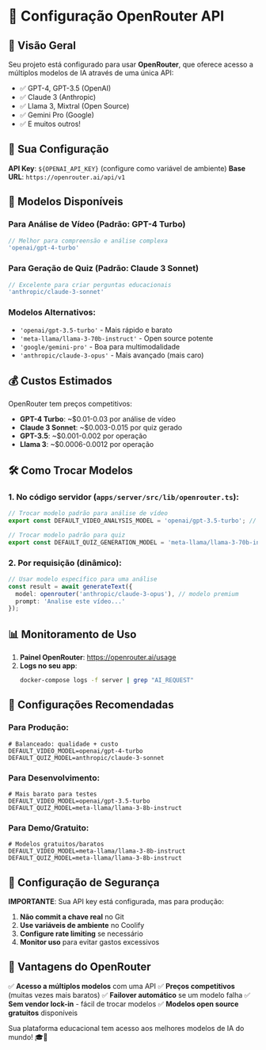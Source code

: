 # 🤖 Configuração OpenRouter API

## 🎯 Visão Geral

Seu projeto está configurado para usar **OpenRouter**, que oferece acesso a múltiplos modelos de IA através de uma única API:

- ✅ GPT-4, GPT-3.5 (OpenAI)
- ✅ Claude 3 (Anthropic) 
- ✅ Llama 3, Mixtral (Open Source)
- ✅ Gemini Pro (Google)
- ✅ E muitos outros!

## 🔑 Sua Configuração

**API Key**: `${OPENAI_API_KEY}` (configure como variável de ambiente)
**Base URL**: `https://openrouter.ai/api/v1`

## 🎨 Modelos Disponíveis

### **Para Análise de Vídeo** (Padrão: GPT-4 Turbo)
```typescript
// Melhor para compreensão e análise complexa
'openai/gpt-4-turbo'
```

### **Para Geração de Quiz** (Padrão: Claude 3 Sonnet)
```typescript
// Excelente para criar perguntas educacionais
'anthropic/claude-3-sonnet'
```

### **Modelos Alternativos**:
- `'openai/gpt-3.5-turbo'` - Mais rápido e barato
- `'meta-llama/llama-3-70b-instruct'` - Open source potente
- `'google/gemini-pro'` - Boa para multimodalidade
- `'anthropic/claude-3-opus'` - Mais avançado (mais caro)

## 💰 Custos Estimados

OpenRouter tem preços competitivos:
- **GPT-4 Turbo**: ~$0.01-0.03 por análise de vídeo
- **Claude 3 Sonnet**: ~$0.003-0.015 por quiz gerado
- **GPT-3.5**: ~$0.001-0.002 por operação
- **Llama 3**: ~$0.0006-0.0012 por operação

## 🛠️ Como Trocar Modelos

### 1. No código servidor (`apps/server/src/lib/openrouter.ts`):
```typescript
// Trocar modelo padrão para análise de vídeo
export const DEFAULT_VIDEO_ANALYSIS_MODEL = 'openai/gpt-3.5-turbo'; // mais barato

// Trocar modelo padrão para quiz
export const DEFAULT_QUIZ_GENERATION_MODEL = 'meta-llama/llama-3-70b-instruct'; // gratuito
```

### 2. Por requisição (dinâmico):
```typescript
// Usar modelo específico para uma análise
const result = await generateText({
  model: openrouter('anthropic/claude-3-opus'), // modelo premium
  prompt: 'Analise este vídeo...'
});
```

## 📊 Monitoramento de Uso

1. **Painel OpenRouter**: https://openrouter.ai/usage
2. **Logs no seu app**:
   ```bash
   docker-compose logs -f server | grep "AI_REQUEST"
   ```

## 🎯 Configurações Recomendadas

### **Para Produção**:
```env
# Balanceado: qualidade + custo
DEFAULT_VIDEO_MODEL=openai/gpt-4-turbo
DEFAULT_QUIZ_MODEL=anthropic/claude-3-sonnet
```

### **Para Desenvolvimento**:
```env
# Mais barato para testes
DEFAULT_VIDEO_MODEL=openai/gpt-3.5-turbo
DEFAULT_QUIZ_MODEL=meta-llama/llama-3-8b-instruct
```

### **Para Demo/Gratuito**:
```env
# Modelos gratuitos/baratos
DEFAULT_VIDEO_MODEL=meta-llama/llama-3-8b-instruct
DEFAULT_QUIZ_MODEL=meta-llama/llama-3-8b-instruct
```

## 🚨 Configuração de Segurança

**IMPORTANTE**: Sua API key está configurada, mas para produção:

1. **Não commit a chave real** no Git
2. **Use variáveis de ambiente** no Coolify
3. **Configure rate limiting** se necessário
4. **Monitor uso** para evitar gastos excessivos

## 🎉 Vantagens do OpenRouter

✅ **Acesso a múltiplos modelos** com uma API
✅ **Preços competitivos** (muitas vezes mais baratos)
✅ **Failover automático** se um modelo falha
✅ **Sem vendor lock-in** - fácil de trocar modelos
✅ **Modelos open source gratuitos** disponíveis

Sua plataforma educacional tem acesso aos melhores modelos de IA do mundo! 🎓🤖
